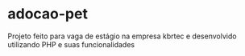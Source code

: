 # adocao-pet
Projeto feito para vaga de estágio na empresa kbrtec e desenvolvido utilizando PHP e suas funcionalidades
